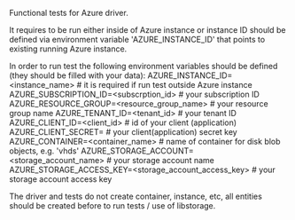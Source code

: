 Functional tests for Azure driver.

It requires to be run either inside of Azure instance or instance ID should be defined via environment variable 'AZURE_INSTANCE_ID' that points to existing running Azure instance.

In order to run test the following environment variables should be defined (they should be filled with your data):
        AZURE_INSTANCE_ID=<instance_name>                       # it is required if run test outside Azure instance
        AZURE_SUBSCRIPTION_ID=<subscrption_id>                  # your subscription ID
        AZURE_RESOURCE_GROUP=<resource_group_name>              # your resource group name
        AZURE_TENANT_ID=<tenant_id>                             # your tenant ID
        AZURE_CLIENT_ID=<client_id>                             # id of your client (application)
        AZURE_CLIENT_SECRET=<put yout secret>                   # your client(application) secret key
        AZURE_CONTAINER=<container_name>                        # name of container for disk blob objects, e.g. 'vhds'
        AZURE_STORAGE_ACCOUNT=<storage_account_name>            # your storage account name
        AZURE_STORAGE_ACCESS_KEY=<storage_account_access_key>   # your storage account access key

The driver and tests do not create container, instance, etc, all entities should be created before to run tests / use of libstorage.

